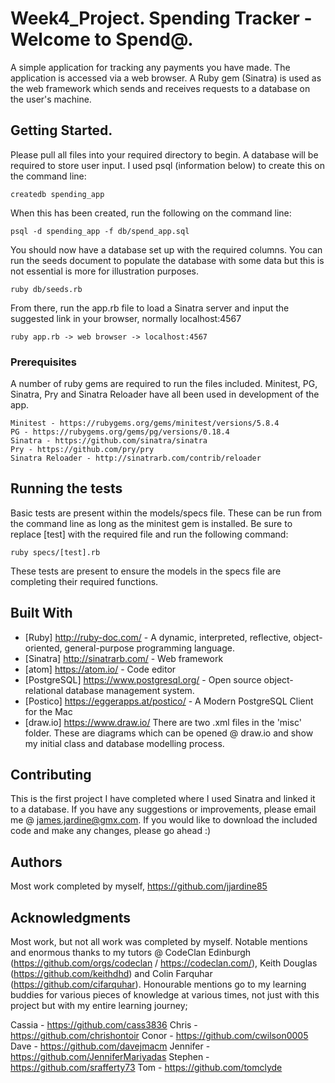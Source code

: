 # Week4_Project. Spending Tracker - Welcome to Spend@.

A simple application for tracking any payments you have made. The application is accessed via a web browser. A Ruby gem (Sinatra) is used as the web framework which sends and receives requests to a database on the user's machine.

## Getting Started.

Please pull all files into your required directory to begin. A database will be required to store user input. I used psql (information below) to create this on the command line:

```
createdb spending_app
```

When this has been created, run the following on the command line:

```
psql -d spending_app -f db/spend_app.sql
```

You should now have a database set up with the required columns. You can run the seeds document to populate the database with some data but this is not essential is more for illustration purposes.

```
ruby db/seeds.rb
```

From there, run the app.rb file to load a Sinatra server and input the suggested link in your browser, normally localhost:4567

```
ruby app.rb -> web browser -> localhost:4567
```

### Prerequisites

A number of ruby gems are required to run the files included. Minitest, PG, Sinatra, Pry and Sinatra Reloader have all been used in development of the app.

```
Minitest - https://rubygems.org/gems/minitest/versions/5.8.4
PG - https://rubygems.org/gems/pg/versions/0.18.4
Sinatra - https://github.com/sinatra/sinatra
Pry - https://github.com/pry/pry
Sinatra Reloader - http://sinatrarb.com/contrib/reloader
```

## Running the tests

Basic tests are present within the models/specs file. These can be run from the command line as long as the minitest gem is installed. Be sure to replace [test] with the required file and run the following command:

```
ruby specs/[test].rb
```

These tests are present to ensure the models in the specs file are completing their required functions.

## Built With

* [Ruby] http://ruby-doc.com/ - A dynamic, interpreted, reflective, object-oriented, general-purpose programming language.
* [Sinatra] http://sinatrarb.com/ - Web framework
* [atom] https://atom.io/ - Code editor
* [PostgreSQL] https://www.postgresql.org/ - Open source object-relational database management system.
* [Postico] https://eggerapps.at/postico/ - A Modern PostgreSQL Client for the Mac
* [draw.io] https://www.draw.io/ There are two .xml files in the 'misc' folder. These are diagrams which can be opened @ draw.io and show my initial class and database modelling process.

## Contributing

This is the first project I have completed where I used Sinatra and linked it to a database. If you have any suggestions or improvements, please email me @ james.jardine@gmx.com. If you would like to download the included code and make any changes, please go ahead :)

## Authors

Most work completed by myself, https://github.com/jjardine85


## Acknowledgments

Most work, but not all work was completed by myself. Notable mentions and enormous thanks to my tutors @ CodeClan Edinburgh (https://github.com/orgs/codeclan / https://codeclan.com/), Keith Douglas (https://github.com/keithdhd) and Colin Farquhar (https://github.com/cifarquhar). Honourable mentions go to my learning buddies for various pieces of knowledge at various times, not just with this project but with my entire learning journey;

Cassia - https://github.com/cass3836
Chris - https://github.com/chrishontoir
Conor - https://github.com/cwilson0005
Dave - https://github.com/davejmacm
Jennifer - https://github.com/JenniferMariyadas
Stephen - https://github.com/srafferty73
Tom - https://github.com/tomclyde
